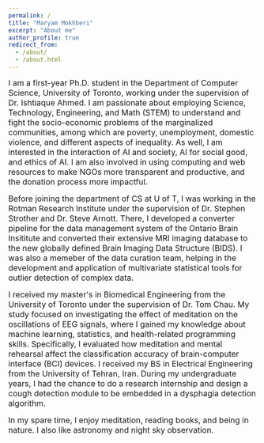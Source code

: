 ```yaml
---
permalink: /
title: "Maryam Mokhberi"
excerpt: "About me"
author_profile: true
redirect_from: 
  - /about/
  - /about.html
---
```

 <font size="3"> I am a first-year Ph.D. student in the Department of Computer Science, University of Toronto, working under the supervision of Dr. Ishtiaque Ahmed. I am passionate about employing Science, Technology, Engineering, and Math (STEM) to understand and fight the socio-economic problems of the marginalized communities, among which are poverty, unemployment, domestic violence, and different aspects of inequality. As well, I am interested in the interaction of AI and society, AI for social good, and ethics of AI. I am also involved in using computing and web resources to make NGOs more transparent and productive, and the donation process more impactful. </font>

 <font size="3">Before joining the department of CS at U of T, I was working in the Rotman Research Institute under the supervision of Dr. Stephen Strother and Dr. Steve Arnott. There, I developed a converter pipeline for the data management system of the Ontario Brain Insititute and converted their extensive MRI imaging database to the new globally defined Brain Imaging Data Structure (BIDS). I was also a memeber of the data curation team, helping in the development and application of multivariate statistical tools for outlier detection of complex data.</font>

 <font size="3">I received my master's in Biomedical Engineering from the University of Toronto under the supervision of Dr. Tom Chau. My study focused on investigating the effect of meditation on the oscillations of EEG signals, where I gained my knowledge about machine learning, statistics, and health-related programming skills. Specifically, I evaluated how meditation and mental rehearsal affect the classification accuracy of brain-computer interface (BCI) devices. I received my BS in Electrical Engineering from the University of Tehran, Iran. During my undergraduate years, I had the chance to do a research internship and design a cough detection module to be embedded in a dysphagia detection algorithm.</font>

 <font size="3">In my spare time, I enjoy meditation, reading books, and being in nature. I also like astronomy and night sky observation.</font>

